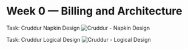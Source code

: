 # Week 0 — Billing and Architecture

Task: Cruddur Napkin Design
![Cruddur - Napkin Design](https://user-images.githubusercontent.com/40215793/219873436-3dfab4a8-cdec-49a6-a53f-afc0f59cfe2f.jpg)

Task: Cruddur Logical Design
![Cruddur - Logical Design](https://user-images.githubusercontent.com/40215793/219873453-34ace183-7148-4525-82aa-21aead4dae3d.jpg)
